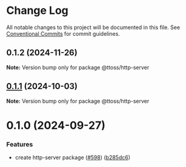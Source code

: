 # Change Log

All notable changes to this project will be documented in this file.
See [Conventional Commits](https://conventionalcommits.org) for commit guidelines.

## 0.1.2 (2024-11-26)

**Note:** Version bump only for package @ttoss/http-server

## [0.1.1](https://github.com/ttoss/ttoss/compare/@ttoss/http-server@0.1.0...@ttoss/http-server@0.1.1) (2024-10-03)

**Note:** Version bump only for package @ttoss/http-server

# 0.1.0 (2024-09-27)

### Features

- create http-server package ([#598](https://github.com/ttoss/ttoss/issues/598)) ([b285dc6](https://github.com/ttoss/ttoss/commit/b285dc6f976cdb8cef916306021d3343146d401e))
